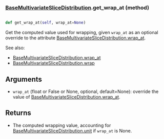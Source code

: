 ### [BaseMultivariateSliceDistribution](BaseMultivariateSliceDistribution.md).get_wrap_at (method)


```py

def get_wrap_at(self, wrap_at=None)

```



Get the computed value used for wrapping, given `wrap_at` as an optional
override to the attribute [BaseMultivariateSliceDistribution.wrap_at](BaseMultivariateSliceDistribution.wrap_at.md).

See also:

* [BaseMultivariateSliceDistribution.wrap_at](BaseMultivariateSliceDistribution.wrap_at.md)
* [BaseMultivariateSliceDistribution.wrap](BaseMultivariateSliceDistribution.wrap.md)

Arguments
------------
* `wrap_at` (float or False or None, optional, default=None): override
    the value of [BaseMultivariateSliceDistribution.wrap_at](BaseMultivariateSliceDistribution.wrap_at.md).

Returns
----------
* The computed wrapping value, accounting for [BaseMultivariateSliceDistribution.unit](BaseMultivariateSliceDistribution.unit.md) if `wrap_at`
    is None.

